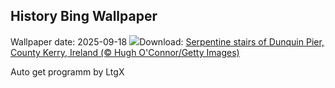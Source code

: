 ## History Bing Wallpaper
Wallpaper date: 2025-09-18
![](https://www.bing.com/th?id=OHR.DunquinIreland_EN-GB3162997633_UHD.jpg&w=1000)Download: [Serpentine stairs of Dunquin Pier, County Kerry, Ireland (© Hugh O'Connor/Getty Images)](https://www.bing.com/th?id=OHR.DunquinIreland_EN-GB3162997633_UHD.jpg)

Auto get programm by LtgX
